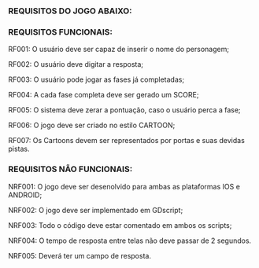 ### REQUISITOS DO JOGO ABAIXO:

### REQUISITOS FUNCIONAIS:
RF001: O usuário deve ser capaz de inserir o nome do personagem;

RF002: O usuário deve digitar a resposta;

RF003: O usuário pode jogar as fases já completadas;

RF004: A cada fase completa deve ser gerado um SCORE;

RF005: O sistema deve zerar a pontuação, caso o usuário perca a fase;

RF006: O jogo deve ser criado no estilo CARTOON;

RF007: Os Cartoons devem ser representados por portas e suas devidas pistas.

### REQUISITOS NÃO FUNCIONAIS:
NRF001: O jogo deve ser desenolvido para ambas as plataformas IOS e ANDROID;

NRF002: O jogo deve ser implementado em GDscript;

NRF003: Todo o código deve estar comentado em ambos os scripts;

NRF004: O tempo de resposta entre telas não deve passar de 2 segundos.

NRF005: Deverá ter um campo de resposta.
